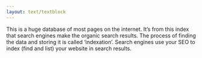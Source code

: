 ```yaml
---
layout: text/textblock
---
```

This is a huge database of most pages on the internet. It’s from this index that search engines make the organic search results. The process of finding the data and storing it is called ‘indexation’. Search engines use your SEO to index (find and list) your website in search results.
